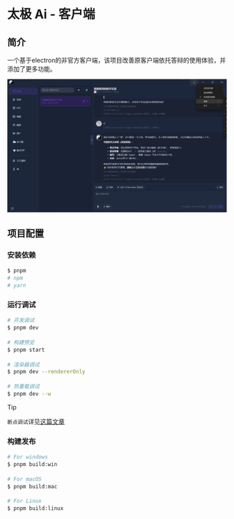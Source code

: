 # 太极 Ai - 客户端

## 简介

一个基于electron的非官方客户端，该项目改善原客户端依托答辩的使用体验，并添加了更多功能。

![软件截图](./static/snap/1.png)

## 项目配置

### 安装依赖

```bash
$ pnpm
# npm
# yarn
```

### 运行调试

```bash
# 开发调试
$ pnpm dev

# 构建预览
$ pnpm start

# 渲染器调试
$ pnpm dev --rendererOnly

# 热重载调试
$ pnpm dev --w
```

> [!TIP]
> `断点调试`详见[这篇文章](https://cn.electron-vite.org/guide/debugging#webstorm)

### 构建发布

```bash
# For windows
$ pnpm build:win

# For macOS
$ pnpm build:mac

# For Linux
$ pnpm build:linux
```
